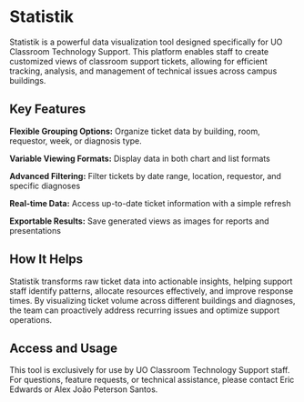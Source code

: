 # Statistik

Statistik is a powerful data visualization tool designed specifically for UO Classroom Technology Support. This platform enables staff to create customized views of classroom support tickets, allowing for efficient tracking, analysis, and management of technical issues across campus buildings.

## Key Features

**Flexible Grouping Options:** Organize ticket data by building, room, requestor, week, or diagnosis type.

**Variable Viewing Formats:** Display data in both chart and list formats

**Advanced Filtering:** Filter tickets by date range, location, requestor, and specific diagnoses

**Real-time Data:** Access up-to-date ticket information with a simple refresh

**Exportable Results:** Save generated views as images for reports and presentations

## How It Helps

Statistik transforms raw ticket data into actionable insights, helping support staff identify patterns, allocate resources effectively, and improve response times. By visualizing ticket volume across different buildings and diagnoses, the team can proactively address recurring issues and optimize support operations.

## Access and Usage

This tool is exclusively for use by UO Classroom Technology Support staff. For questions, feature requests, or technical assistance, please contact Eric Edwards or Alex João Peterson Santos.
